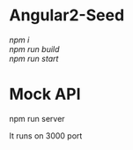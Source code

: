 # Angular2-Seed
<i>
npm i <br/>
npm run build <br />
npm run start
</i>

# Mock API
npm run server

It runs on 3000 port
